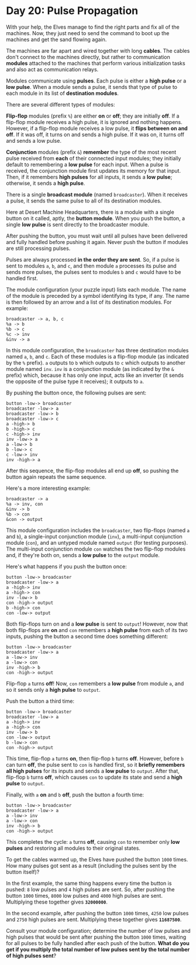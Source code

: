 # Day 20: Pulse Propagation
With your help, the Elves manage to find the right parts and fix all of the machines. Now, they just need to send the 
command to boot up the machines and get the sand flowing again.

The machines are far apart and wired together with long **cables**. The cables don't connect to the machines directly, 
but rather to communication **modules** attached to the machines that perform various initialization tasks and also act 
as communication relays.

Modules communicate using **pulses**. Each pulse is either a **high pulse** or a **low pulse**. When a module sends a 
pulse, it sends that type of pulse to each module in its list of **destination modules**.

There are several different types of modules:

**Flip-flop** modules (prefix `%`) are either **on** or **off**; they are initially **off**. If a flip-flop module 
receives a high pulse, it is ignored and nothing happens. However, if a flip-flop module receives a low pulse, it 
**flips between on and off**. If it was off, it turns on and sends a high pulse. If it was on, it turns off and sends a 
low pulse.

**Conjunction** modules (prefix `&`) **remember** the type of the most recent pulse received from **each** of their 
connected input modules; they initially default to remembering a **low pulse** for each input. When a pulse is received, 
the conjunction module first updates its memory for that input. Then, if it remembers **high pulses** for all inputs, 
it sends a **low pulse**; otherwise, it sends a **high pulse**.

There is a single **broadcast module** (named `broadcaster`). When it receives a pulse, it sends the same pulse to all 
of its destination modules.

Here at Desert Machine Headquarters, there is a module with a single button on it called, aptly, the **button module**. 
When you push the button, a single **low pulse** is sent directly to the broadcaster module.

After pushing the button, you must wait until all pulses have been delivered and fully handled before pushing it again. 
Never push the button if modules are still processing pulses.

Pulses are always processed **in the order they are sent**. So, if a pulse is sent to modules `a`, `b`, and `c`, and
then module `a` processes its pulse and sends more pulses, the pulses sent to modules `b` and `c` would have to be 
handled first.

The module configuration (your puzzle input) lists each module. The name of the module is preceded by a symbol 
identifying its type, if any. The name is then followed by an arrow and a list of its destination modules. For example:
```
broadcaster -> a, b, c
%a -> b
%b -> c
%c -> inv
&inv -> a
```
In this module configuration, the `broadcaster` has three destination modules named `a`, `b`, and `c`. Each of these 
modules is a flip-flop module (as indicated by the `%` prefix). `a` outputs to `b` which outputs to `c` which outputs 
to another module named `inv`. `inv` is a conjunction module (as indicated by the `&` prefix) which, because it has 
only one input, acts like an inverter (it sends the opposite of the pulse type it receives); it outputs to `a`.

By pushing the button once, the following pulses are sent:
```
button -low-> broadcaster
broadcaster -low-> a
broadcaster -low-> b
broadcaster -low-> c
a -high-> b
b -high-> c
c -high-> inv
inv -low-> a
a -low-> b
b -low-> c
c -low-> inv
inv -high-> a
```
After this sequence, the flip-flop modules all end up **off**, so pushing the button again repeats the same sequence.

Here's a more interesting example:
```
broadcaster -> a
%a -> inv, con
&inv -> b
%b -> con
&con -> output
```
This module configuration includes the `broadcaster`, two flip-flops (named `a` and `b`), a single-input conjunction 
module (`inv`), a multi-input conjunction module (`con`), and an untyped module named `output` (for testing purposes). 
The multi-input conjunction module `con` watches the two flip-flop modules and, if they're both on, sends a **low 
pulse** to the `output` module.

Here's what happens if you push the button once:
```
button -low-> broadcaster
broadcaster -low-> a
a -high-> inv
a -high-> con
inv -low-> b
con -high-> output
b -high-> con
con -low-> output
```
Both flip-flops turn on and a **low pulse** is sent to `output`! However, now that both flip-flops are **on** and `con` 
remembers a **high pulse** from each of its two inputs, pushing the button a second time does something different:
```
button -low-> broadcaster
broadcaster -low-> a
a -low-> inv
a -low-> con
inv -high-> b
con -high-> output
```
Flip-flop `a` turns **off**! Now, `con` remembers a **low pulse** from module `a`, and so it sends only a **high pulse** 
to `output`.

Push the button a third time:
```
button -low-> broadcaster
broadcaster -low-> a
a -high-> inv
a -high-> con
inv -low-> b
con -low-> output
b -low-> con
con -high-> output
```
This time, flip-flop `a` turns **on**, then flip-flop `b` turns **off**. However, before `b` can turn **off**, the pulse 
sent to `con` is handled first, so it **briefly remembers all high pulses** for its inputs and sends a **low pulse** to 
`output`. After that, flip-flop `b` turns **off**, which causes `con` to update its state and send a **high pulse** to 
`output`.

Finally, with `a` **on** and `b` **off**, push the button a fourth time:
```
button -low-> broadcaster
broadcaster -low-> a
a -low-> inv
a -low-> con
inv -high-> b
con -high-> output
```
This completes the cycle: `a` turns **off**, causing `con` to remember only **low pulses** and restoring all modules to 
their original states.

To get the cables warmed up, the Elves have pushed the button `1000` times. How many pulses got sent as a result 
(including the pulses sent by the button itself)?

In the first example, the same thing happens every time the button is pushed: `8` low pulses and `4` high pulses are 
sent. So, after pushing the button `1000` times, `8000` low pulses and `4000` high pulses are sent. Multiplying these 
together gives **`32000000`**.

In the second example, after pushing the button `1000` times, `4250` low pulses and `2750` high pulses are sent. 
Multiplying these together gives **`11687500`**.

Consult your module configuration; determine the number of low pulses and high pulses that would be sent after pushing 
the button `1000` times, waiting for all pulses to be fully handled after each push of the button. **What do you get if 
you multiply the total number of low pulses sent by the total number of high pulses sent**?

